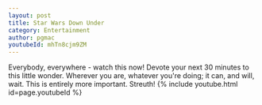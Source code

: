 ```yaml
---
layout: post
title: Star Wars Down Under
category: Entertainment
author: pgmac
youtubeId: mhTn8cjm9ZM
---
```

Everybody, everywhere - watch this now!
Devote your next 30 minutes to this little wonder.
Wherever you are, whatever you're doing; it can, and will, wait.  This is entirely more important.
Streuth!
{% include youtube.html id=page.youtubeId %}
